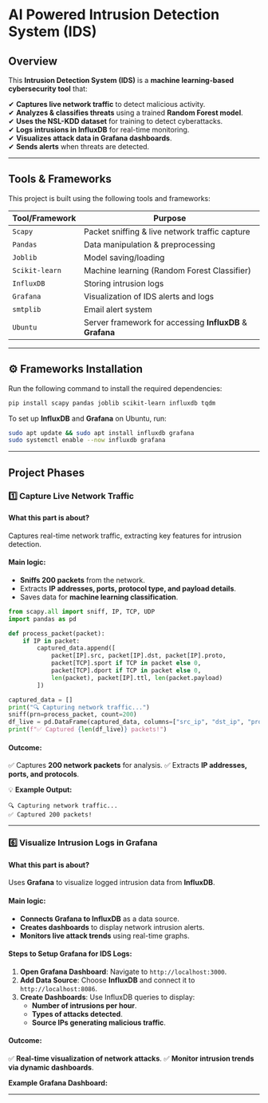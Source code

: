 # AI Powered Intrusion Detection System (IDS)

## Overview
This **Intrusion Detection System (IDS)** is a **machine learning-based cybersecurity tool** that:

✔ **Captures live network traffic** to detect malicious activity.  
✔ **Analyzes & classifies threats** using a trained **Random Forest model**.  
✔ **Uses the NSL-KDD dataset** for training to detect cyberattacks.  
✔ **Logs intrusions in InfluxDB** for real-time monitoring.  
✔ **Visualizes attack data in Grafana dashboards**.  
✔ **Sends alerts** when threats are detected.  

---

## Tools & Frameworks
This project is built using the following tools and frameworks:

| **Tool/Framework**  | **Purpose** |
|-------------------|------------|
| `Scapy` | Packet sniffing & live network traffic capture |
| `Pandas` | Data manipulation & preprocessing |
| `Joblib` | Model saving/loading |
| `Scikit-learn` | Machine learning (Random Forest Classifier) |
| `InfluxDB` | Storing intrusion logs |
| `Grafana` | Visualization of IDS alerts and logs |
| `smtplib` | Email alert system |
| `Ubuntu` | Server framework for accessing **InfluxDB** & **Grafana** |

---

## ⚙️ Frameworks Installation
Run the following command to install the required dependencies:
```bash
pip install scapy pandas joblib scikit-learn influxdb tqdm
```

To set up **InfluxDB** and **Grafana** on Ubuntu, run:
```bash
sudo apt update && sudo apt install influxdb grafana
sudo systemctl enable --now influxdb grafana
```

---

## Project Phases

### **1️⃣ Capture Live Network Traffic**
#### **What this part is about?**
Captures real-time network traffic, extracting key features for intrusion detection.

#### **Main logic:**
- **Sniffs 200 packets** from the network.
- Extracts **IP addresses, ports, protocol type, and payload details**.
- Saves data for **machine learning classification**.

```python
from scapy.all import sniff, IP, TCP, UDP
import pandas as pd

def process_packet(packet):
    if IP in packet:
        captured_data.append([
            packet[IP].src, packet[IP].dst, packet[IP].proto,
            packet[TCP].sport if TCP in packet else 0,
            packet[TCP].dport if TCP in packet else 0,
            len(packet), packet[IP].ttl, len(packet.payload)
        ])

captured_data = []
print("🔍 Capturing network traffic...")
sniff(prn=process_packet, count=200)
df_live = pd.DataFrame(captured_data, columns=["src_ip", "dst_ip", "protocol", "src_port", "dst_port", "packet_size", "ttl", "payload_length"])
print(f"✅ Captured {len(df_live)} packets!")
```

#### **Outcome:**
✅ Captures **200 network packets** for analysis.
✅ Extracts **IP addresses, ports, and protocols**.

💡 **Example Output:**
```
🔍 Capturing network traffic...
✅ Captured 200 packets!
```

---

### **6️⃣ Visualize Intrusion Logs in Grafana**
#### **What this part is about?**
Uses **Grafana** to visualize logged intrusion data from **InfluxDB**.

#### **Main logic:**
- **Connects Grafana to InfluxDB** as a data source.
- **Creates dashboards** to display network intrusion alerts.
- **Monitors live attack trends** using real-time graphs.

#### **Steps to Setup Grafana for IDS Logs:**
1. **Open Grafana Dashboard**: Navigate to `http://localhost:3000`.
2. **Add Data Source**: Choose **InfluxDB** and connect it to `http://localhost:8086`.
3. **Create Dashboards**: Use InfluxDB queries to display:
   - **Number of intrusions per hour**.
   - **Types of attacks detected**.
   - **Source IPs generating malicious traffic**.

#### **Outcome:**
✅ **Real-time visualization of network attacks**.
✅ **Monitor intrusion trends via dynamic dashboards**.

**Example Grafana Dashboard:**


---
